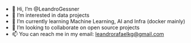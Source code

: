 - 👋 Hi, I’m @LeandroGessner
- 👀 I’m interested in data projects
- 🌱 I’m currently learning Machine Learning, AI and Infra (docker mainly)
- 💞️ I’m looking to collaborate on open source projects
- 📫 You can reach me in my email: leandrorafaelkg@gmail.com

<!---
LeandroGessner/LeandroGessner is a ✨ special ✨ repository because its `README.md` (this file) appears on your GitHub profile.
You can click the Preview link to take a look at your changes.
--->

